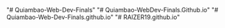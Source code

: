 "# Quiambao-Web-Dev-Finals" 
"# Quiambao-WebDev-Finals.Github.io" 
"# Quiambao-Web-Dev-Finals.github.io" 
"# RAIZER19.github.io" 
